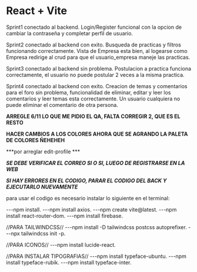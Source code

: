 # React + Vite


Sprint1 conectado al backend. Login/Register funcional con la opcion de cambiar la contraseña y completar perfil de usuario. 

Sprint2 conectado al backend con exito. Busqueda de practicas y filtros funcionando correctamente. Vista de Empresa esta bien, al logearse como Empresa redirige al crud para que el usuario_empresa maneje las practicas.

Sprint3 conectado al backend sin problema. Postulacion a practica funciona correctamente, el usuario no puede postular 2 veces a la misma practica.

Sprint4 conectado al backend con exito. Creacion de temas y comentarios para el foro sin problema, funcionalidad de eliminar, editar y leer los comentarios y leer temas esta correctamente. Un usuario cualquiera no puede eliminar el comentario de otra persona.


**ARREGLE 6/11 LO QUE ME PIDIO EL QA, FALTA CORREGIR 2, QUE ES EL RESTO**

**HACER CAMBIOS A LOS COLORES AHORA QUE SE AGRANDO LA PALETA DE COLORES ÑEHEHEH**


***por arreglar  edit-profile ***


***SE DEBE VERIFICAR EL CORREO SI O SI, LUEGO DE REGISTRARSE EN LA WEB***

***SI HAY ERRORES EN EL CODIGO, PARAR EL CODIGO DEL BACK Y EJECUTARLO NUEVAMENTE***



para usar el codigo es necesario instalar lo siguiente en el terminal:

---npm install.
---npm install axios.
---npm create vite@latest.
---npm install react-router-dom.
---npm install firebase.

//PARA TAILWINDCSS//
---npm install -D tailwindcss postcss autoprefixer.
---npx tailwindcss init -p.


//PARA ICONOS//
---npm install lucide-react.

//PARA INSTALAR TIPOGRAFIAS//
---npm install typeface-ubuntu.
---npm install typeface-rubik.
---npm install typeface-inter.

